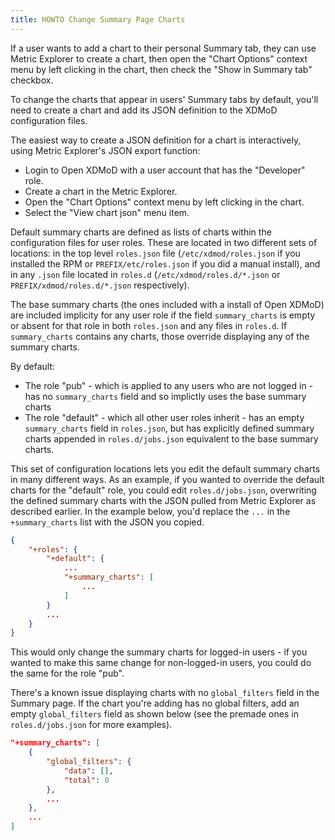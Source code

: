 ```yaml
---
title: HOWTO Change Summary Page Charts
---
```


If a user wants to add a chart to their personal Summary tab, they can use Metric Explorer to create a chart,
then open the "Chart Options" context menu by left clicking in the chart, then check the "Show in Summary
tab" checkbox.

To change the charts that appear in users' Summary tabs by default, you'll need to create
a chart and add its JSON definition to the XDMoD configuration files.

The easiest way to create a JSON definition for a chart is interactively, 
using Metric Explorer's JSON export function:

* Login to Open XDMoD with a user account that has the "Developer" role.
* Create a chart in the Metric Explorer.
* Open the "Chart Options" context menu by left clicking in the chart.
* Select the "View chart json" menu item.

Default summary charts are defined as lists of charts within the configuration files for user roles.
These are located in two different sets of locations: in the top level `roles.json` file 
(`/etc/xdmod/roles.json` if you installed the RPM or `PREFIX/etc/roles.json` if you did a manual install), 
and in any `.json` file located in `roles.d` (`/etc/xdmod/roles.d/*.json` or `PREFIX/xdmod/roles.d/*.json` respectively).

The base summary charts (the ones included with a install of Open XDMoD) are included implicity 
for any user role if the field `summary_charts` is empty or absent for that role in both `roles.json` and
any files in `roles.d`. If `summary_charts` contains any charts, those override displaying any of the summary charts.

By default:
* The role "pub" - which is applied to any users who are not logged in - has no `summary_charts` field and so implictly uses the base summary charts
* The role "default" - which all other user roles inherit - has an empty `summary_charts` field in `roles.json`, but
  has explicitly defined summary charts appended in `roles.d/jobs.json` equivalent to the base summary charts.

This set of configuration locations lets you edit the default summary charts in many different ways.
As an example, if you wanted to override the default charts for the "default" role, you could edit `roles.d/jobs.json`, overwriting
the defined summary charts with the JSON pulled from Metric Explorer as described earlier. In the example below, you'd replace the `...`
in the `+summary_charts` list with the JSON you copied.

```json
{
    "+roles": {
        "+default": {
            ...
            "+summary_charts": [
                ...
            ]
        }
        ...
    }
}

```

This would only change the summary charts for logged-in users - if you wanted to make this same change for non-logged-in users,
you could do the same for the role "pub".

There's a known issue displaying charts with no `global_filters` field
in the Summary page. If the chart you're adding has no global filters,
add an empty `global_filters` field as shown below 
(see the premade ones in `roles.d/jobs.json` for more examples).

```json
"+summary_charts": [
    {
        "global_filters": {
            "data": [],
            "total": 0
        },
        ...
    },
    ...
]
``` 

